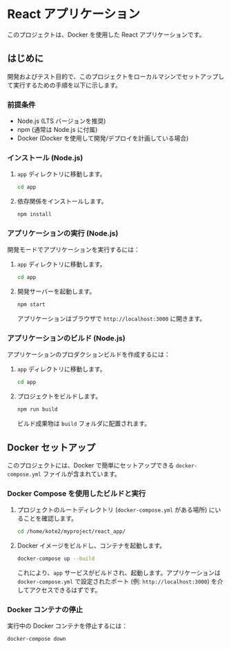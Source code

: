 # React アプリケーション

このプロジェクトは、Docker を使用した React アプリケーションです。

## はじめに

開発およびテスト目的で、このプロジェクトをローカルマシンでセットアップして実行するための手順を以下に示します。

### 前提条件

- Node.js (LTS バージョンを推奨)
- npm (通常は Node.js に付属)
- Docker (Docker を使用して開発/デプロイを計画している場合)

### インストール (Node.js)

1.  `app` ディレクトリに移動します。
    ```bash
    cd app
    ```
2.  依存関係をインストールします。
    ```bash
    npm install
    ```

### アプリケーションの実行 (Node.js)

開発モードでアプリケーションを実行するには：

1.  `app` ディレクトリに移動します。
    ```bash
    cd app
    ```
2.  開発サーバーを起動します。
    ```bash
    npm start
    ```
    アプリケーションはブラウザで `http://localhost:3000` に開きます。

### アプリケーションのビルド (Node.js)

アプリケーションのプロダクションビルドを作成するには：

1.  `app` ディレクトリに移動します。
    ```bash
    cd app
    ```
2.  プロジェクトをビルドします。
    ```bash
    npm run build
    ```
    ビルド成果物は `build` フォルダに配置されます。

## Docker セットアップ

このプロジェクトには、Docker で簡単にセットアップできる `docker-compose.yml` ファイルが含まれています。

### Docker Compose を使用したビルドと実行

1.  プロジェクトのルートディレクトリ (`docker-compose.yml` がある場所) にいることを確認します。
    ```bash
    cd /home/kote2/myproject/react_app/
    ```
2.  Docker イメージをビルドし、コンテナを起動します。
    ```bash
    docker-compose up --build
    ```
    これにより、`app` サービスがビルドされ、起動します。アプリケーションは `docker-compose.yml` で設定されたポート (例: `http://localhost:3000`) を介してアクセスできるはずです。

### Docker コンテナの停止

実行中の Docker コンテナを停止するには：

```bash
docker-compose down
```